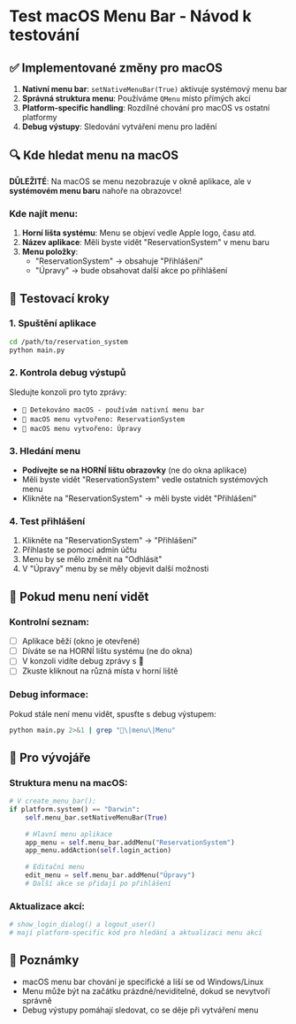 # Test macOS Menu Bar - Návod k testování

## ✅ Implementované změny pro macOS

1. **Nativní menu bar**: `setNativeMenuBar(True)` aktivuje systémový menu bar
2. **Správná struktura menu**: Používáme `QMenu` místo přímých akcí
3. **Platform-specific handling**: Rozdílné chování pro macOS vs ostatní platformy
4. **Debug výstupy**: Sledování vytváření menu pro ladění

## 🔍 Kde hledat menu na macOS

**DŮLEŽITÉ**: Na macOS se menu nezobrazuje v okně aplikace, ale v **systémovém menu baru** nahoře na obrazovce!

### Kde najít menu:
1. **Horní lišta systému**: Menu se objeví vedle Apple logo, času atd.
2. **Název aplikace**: Měli byste vidět "ReservationSystem" v menu baru
3. **Menu položky**: 
   - "ReservationSystem" → obsahuje "Přihlášení"
   - "Úpravy" → bude obsahovat další akce po přihlášení

## 🧪 Testovací kroky

### 1. Spuštění aplikace
```bash
cd /path/to/reservation_system
python main.py
```

### 2. Kontrola debug výstupů
Sledujte konzoli pro tyto zprávy:
- `🍎 Detekováno macOS - používám nativní menu bar`
- `🍎 macOS menu vytvořeno: ReservationSystem`
- `🍎 macOS menu vytvořeno: Úpravy`

### 3. Hledání menu
- **Podívejte se na HORNÍ lištu obrazovky** (ne do okna aplikace)
- Měli byste vidět "ReservationSystem" vedle ostatních systémových menu
- Klikněte na "ReservationSystem" → měli byste vidět "Přihlášení"

### 4. Test přihlášení
1. Klikněte na "ReservationSystem" → "Přihlášení"
2. Přihlaste se pomocí admin účtu
3. Menu by se mělo změnit na "Odhlásit"
4. V "Úpravy" menu by se měly objevit další možnosti

## 🐛 Pokud menu není vidět

### Kontrolní seznam:
- [ ] Aplikace běží (okno je otevřené)
- [ ] Díváte se na HORNÍ lištu systému (ne do okna)
- [ ] V konzoli vidíte debug zprávy s 🍎
- [ ] Zkuste kliknout na různá místa v horní liště

### Debug informace:
Pokud stále není menu vidět, spusťte s debug výstupem:
```bash
python main.py 2>&1 | grep "🍎\|menu\|Menu"
```

## 🔧 Pro vývojáře

### Struktura menu na macOS:
```python
# V create_menu_bar():
if platform.system() == "Darwin":
    self.menu_bar.setNativeMenuBar(True)
    
    # Hlavní menu aplikace
    app_menu = self.menu_bar.addMenu("ReservationSystem")
    app_menu.addAction(self.login_action)
    
    # Editační menu
    edit_menu = self.menu_bar.addMenu("Úpravy")
    # Další akce se přidají po přihlášení
```

### Aktualizace akcí:
```python
# show_login_dialog() a logout_user() 
# mají platform-specific kód pro hledání a aktualizaci menu akcí
```

## 📝 Poznámky
- macOS menu bar chování je specifické a liší se od Windows/Linux
- Menu může být na začátku prázdné/neviditelné, dokud se nevytvoří správně
- Debug výstupy pomáhají sledovat, co se děje při vytváření menu
